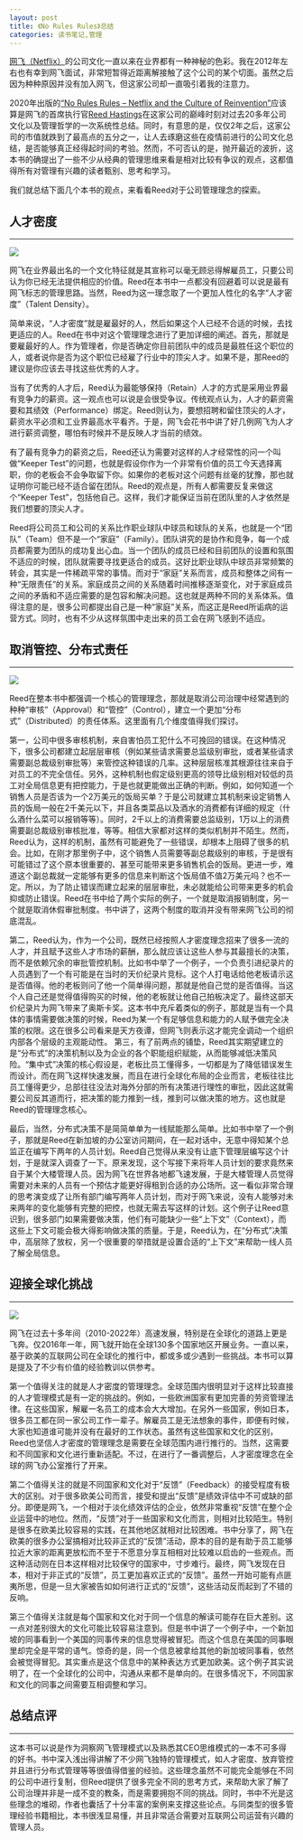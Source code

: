 ```yaml
---
layout: post
title: 《No Rules Rules》总结
categories: 读书笔记,管理
---
```

[网飞（Netflix）](https://en.wikipedia.org/wiki/Netflix)的公司文化一直以来在业界都有一种神秘的色彩。我在2012年左右也有幸到网飞面试，非常短暂得近距离解接触了这个公司的某个切面。虽然之后因为种种原因并没有加入网飞，但这家公司却一直吸引着我的注意力。

2020年出版的[“No Rules Rules – Netflix and the Culture of Reinvention”](https://www.amazon.com/No-Rules-Netflix-Culture-Reinvention/dp/1984877860)应该算是网飞的首席执行官[Reed Hastings](https://en.wikipedia.org/wiki/Reed_Hastings)在这家公司的巅峰时刻对过去20多年公司文化以及管理哲学的一次系统性总结。同时，有意思的是，仅仅2年之后，这家公司的市值就跌到了最高点的五分之一，让人去琢磨这些在疫情前进行的公司文化总结，是否能够真正经得起时间的考验。然而，不可否认的是，抛开最近的波折，这本书的确提出了一些不少从经典的管理思维来看是相对比较有争议的观点，这都值得所有对管理有兴趣的读者甄别、思考和学习。

我们就总结下面几个本书的观点，来看看Reed对于公司管理理念的探索。


## 人才密度
***
![](/assets/netflix_1.jpeg)

网飞在业界最出名的一个文化特征就是其宣称可以毫无顾忌得解雇员工，只要公司认为你已经无法提供相应的价值。Reed在本书中一点都没有回避着可以说是最有网飞标志的管理思路。当然，Reed为这一理念取了一个更加人性化的名字“人才密度”（Talent Density）。

简单来说，“人才密度”就是雇最好的人，然后如果这个人已经不合适的时候，去找更适应的人。Reed在书中对这个管理理念进行了更加详细的阐述。首先，那就是要雇最好的人。作为管理者，你是否确定你目前团队中的成员是最胜任这个职位的人，或者说你是否为这个职位已经雇了行业中的顶尖人才。如果不是，那Reed的建议是你应该去寻找这些优秀的人才。

当有了优秀的人才后，Reed认为最能够保持（Retain）人才的方式是采用业界最有竞争力的薪资。这一观点也可以说是会很受争议。传统观点认为，人才的薪资需要和其绩效（Performance）绑定。Reed则认为，要想招聘和留住顶尖的人才，薪资水平必须和工业界最高水平看齐。于是，网飞会花书中讲了好几例网飞为人才进行薪资调整，哪怕有时候并不是反映人才当前的绩效。

有了最有竞争力的薪资之后，Reed还认为需要对这样的人才经常性的问一个叫做“Keeper Test”的问题，也就是假设你作为一个非常有价值的员工今天选择离职，你的老板会不会争取留下你。如果你的老板对这个问题有丝毫的犹豫，那也就证明你可能已经不适合留在团队。Reed的观点是，所有人都需要反复来做这个“Keeper Test”，包括他自己。这样，我们才能保证当前在团队里的人才依然是我们想要的顶尖人才。

Reed将公司员工和公司的关系比作职业球队中球员和球队的关系，也就是一个“团队”（Team）但不是一个“家庭”（Family）。团队讲究的是协作和竞争，每一个成员都需要为团队的成功复出心血。当一个团队的成员已经和目前团队的设置和氛围不适应的时候，团队就需要寻找更适合的成员。这好比职业球队中球员非常频繁的转会，其实是一件稀疏平常的事情。而对于“家庭”关系而言，成员和整体之间有一种“无限责任”的关系。家庭成员之间的关系随着时间推移逐渐变化，对于家庭成员之间的矛盾和不适应需要的是包容和解决问题。这也就是两种不同的关系体系。值得注意的是，很多公司都提出自己是一种“家庭”关系，而这正是Reed所诟病的运营方式。同时，也有不少从这样氛围中走出来的员工会在网飞感到不适应。

## 取消管控、分布式责任
***
![](/assets/netflix_2.jpeg)

Reed在整本书中都强调一个核心的管理理念，那就是取消公司治理中经常遇到的种种“审核”（Approval）和“管控”（Control），建立一个更加“分布式”（Distributed）的责任体系。这里面有几个维度值得我们探讨。

第一，公司中很多审核机制，来自害怕员工犯什么不可挽回的错误。在这种情况下，很多公司都建立起层层审核（例如某些请求需要总监级别审批，或者某些请求需要副总裁级别审批等）来管控这种错误的几率。这种层层核准其根源往往来自于对员工的不完全信任。另外，这种机制也假定级别更高的领导比级别相对较低的员工对全局信息更有把控能力，于是也就更能做出正确的判断。例如，如何知道一个销售人员是否该为一个2万美元的饭局买单？于是公司就建立其机制来设定销售人员的饭局一般在2千美元以下，并且各类菜品以及酒水的消费都有详细的规定（什么酒什么菜可以报销等等）。同时，2千以上的消费需要总监级别，1万以上的消费需要副总裁级别审核批准，等等。相信大家都对这样的类似机制并不陌生。然而，Reed认为，这样的机制，虽然有可能避免了一些错误，却根本上阻碍了很多的机会。比如，在刚才那里例子中，这个销售人员需要等副总裁级别的审核，于是很有可能错过了这个原本很重要的、甚至可能带来更多销售机会的饭局。更进一步，难道这个副总裁就一定能够有更多的信息来判断这个饭局值不值2万美元吗？也不一定。所以，为了防止错误而建立起来的层层审批，未必就能给公司带来更多的机会抑或防止错误。Reed在书中给了两个实际的例子，一个就是取消报销制度，另一个就是取消休假审批制度。书中讲了，这两个制度的取消并没有带来网飞公司的彻底混乱。

第二，Reed认为，作为一个公司，既然已经按照人才密度理念招来了很多一流的人才，并且赋予这些人才市场的薪酬，那么就应该让这些人参与其最擅长的决策，而不是依赖冗余的审批管控机制。比如书中举了一个例子，一个负责引进纪录片的人员遇到了一个有可能是在当时的天价纪录片竞标。这个人打电话给他老板请示这是否值得。他的老板则问了他一个简单得问题，那就是他自己觉的是否值得。当这个人自己还是觉得值得购买的时候，他的老板就让他自己拍板决定了。最终这部天价纪录片为网飞带来了奥斯卡奖。这本书中充斥着类似的例子，那就是当有一个具体的事情需要做决策的时候，Reed为某一个有足够信息和能力的人赋予做完全决策的权限。这在很多公司看来是天方夜谭，但网飞则表示这才能完全调动一个组织内部各个层级的主观能动性。
第三，有了前两点的铺垫，Reed其实期望建立的是“分布式”的决策机制以及为企业的各个职能组织赋能，从而能够减低决策风险。“集中式”决策的核心假设是，老板比员工懂得多，一切都是为了降低错误发生而设计。而在网飞这样快速发展，而且在进行全球化布局的企业而言，老板往往比员工懂得更少，总部往往没法对海外分部的所有决策进行理性的审批，因此这就需要公司反其道而行，把决策的能力推到一线，推到可以做决策的地方。这也就是Reed的管理理念核心。

最后，当然，分布式决策不是简简单单为一线赋能那么简单。比如书中举了一个例子，那就是Reed在新加坡的办公室访问期间，在一起对话中，无意中得知某个总监正在编写下两年的人员计划。Reed自己觉得从来没有让底下管理层编写这个计划，于是就深入调查了一下。原来发现，这个写接下来将年人员计划的要求竟然来自于某个大楼管理人员。因为网飞在世界各地都飞速发展，于是大楼管理人员觉得需要对未来的人员有一个预估才能更好得租到合适的办公场所。这一看似非常合理的思考演变成了让所有部门编写两年人员计划，而对于网飞来说，没有人能够对未来两年的变化能够有完整的把控，也就无需去写这样的计划。这个例子让Reed意识到，很多部门如果需要做决策，他们有可能缺少一些“上下文”（Context），而这些上下文可能会极大得影响做决策的质量。于是，Reed认为，在“分布式”决策中，高层除了放权，另一个很重要的举措就是设置合适的“上下文”来帮助一线人员了解全局信息。


## 迎接全球化挑战
***
![](/assets/netflix_3.jpeg)

网飞在过去十多年间（2010-2022年）高速发展，特别是在全球化的道路上更是飞奔。仅2016年一年，网飞就开始在全球130多个国家地区开展业务。一直以来，基于欧美的互联网公司在全球化的推行中，都或多或少遇到一些挑战。本书可以算是提及了不少有价值的经验教训以供参考。

第一个值得关注的就是人才密度的管理理念。全球范围内很明显对于这样比较直接的人才管理模式是有一定的挑战的。例如，一些欧洲国家有更加完善的劳资管理法律。在这些国家，解雇一名员工的成本会大大增加。在另外一些国家，例如日本，很多员工都在同一家公司工作一辈子。解雇员工是无法想象的事件，即便有时候，大家也知道谁可能并没有在最好的工作状态。虽然有这些国家和文化的区别，Reed也坚信人才密度的管理理念是需要在全球范围内进行推行的。当然，这需要和不同国家和文化进行重新适配。不过，在进行了一番调整后，人才密度理念在全球的网飞办公室推行了开来。

第二个值得关注的就是不同国家和文化对于“反馈”（Feedback）的接受程度有极大的区别。对于很多欧美公司而言，接受和提出“反馈”是绩效评估中不可或缺的部分。即便是网飞，一个相对于淡化绩效评估的企业，依然非常重视“反馈”在整个企业运营中的地位。然而，“反馈”对于一些国家和文化而言，则相对比较陌生。特别是很多在欧美比较容易的实践，在其他地区就相对比较困难。书中分享了，网飞在欧美的很多办公室搞相对比较非正式的“反馈”活动，原本的目的是有助于员工能够拉近大家的距离更放松而不至于不愿意分享互相相对比较难以启齿的一些观点。而这种活动则在日本这样相对比较保守的国家中，寸步难行。最终，网飞发现在日本，相对于非正式的“反馈”，员工更加喜欢正式的“反馈”。虽然一开始可能有点匪夷所思，但是一旦大家被告如如何进行正式的“反馈”，这些活动反而起到了不错的反响。

第三个值得关注就是每个国家和文化对于同一个信息的解读可能存在巨大差别。这一点对差别很大的文化可能比较容易注意到。但是书中讲了一个例子中，一个新加坡的同事看到一个美国的同事传来的信息觉得被冒犯。而这个信息在美国的同事眼里却完全是平常的语气。惊奇的是，同一个信息被拿给其他的新加坡同事看，依然会被觉得冒犯。其实重点是这个信息中的某种表达方式更加欧美。这个例子其实说明了，在一个全球化的公司中，沟通从来都不是单向的。在很多情况下，不同国家和文化的同事之间需要互相调整和学习。


## 总结点评
***

这本书可以说是作为洞察网飞管理模式以及熟悉其CEO思维模式的一本不可多得的好书。书中深入浅出得讲解了不少网飞独特的管理模式，如人才密度、放弃管控并且进行分布式管理等等很值得借鉴的经验。这些理念虽然不可能完全能够在不同的公司中进行复制，但Reed提供了很多完全不同的思考方式，来帮助大家了解了公司治理并非是一成不变的教条，而是需要拥抱不同的挑战。同时，书中不光是这些理念的堆砌，作者也囊括了十分丰富的案例来支撑这些论点。与同类型的很多管理经验书籍相比，本书很浅显易懂，并且非常适合需要对互联网公司运营有兴趣的管理人员。
